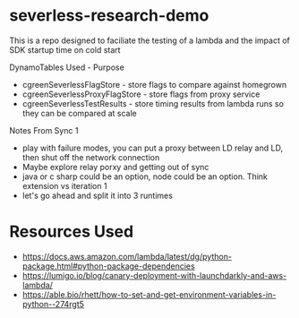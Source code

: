 # severless-research-demo
This is a repo designed to faciliate the testing of a lambda and the impact of SDK startup time on cold start

DynamoTables Used - Purpose
- cgreenSeverlessFlagStore - store flags to compare against homegrown
- cgreenSeverlessProxyFlagStore - store flags from proxy service
- cgreenSeverlessTestResults - store timing results from lambda runs so they can be compared at scale

Notes From Sync 1
- play with failure modes, you can put a proxy between LD relay and LD, then shut off the network connection
- Maybe explore relay porxy and getting out of sync
- java or c sharp could be an option, node could be an option. Think extension vs iteration 1
- let's go ahead and split it into 3 runtimes






# Resources Used
- https://docs.aws.amazon.com/lambda/latest/dg/python-package.html#python-package-dependencies
- https://lumigo.io/blog/canary-deployment-with-launchdarkly-and-aws-lambda/
- https://able.bio/rhett/how-to-set-and-get-environment-variables-in-python--274rgt5
